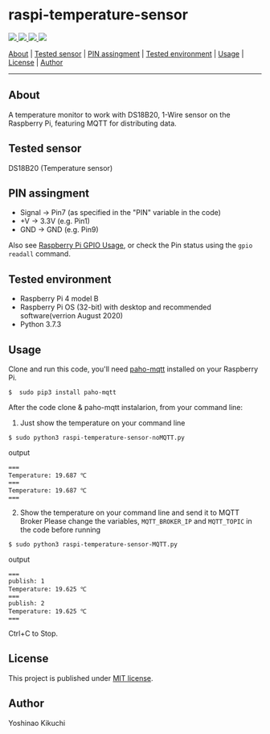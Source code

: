 # raspi-temperature-sensor

<p>
    <a href="https://github.com/kikuty/raspi-temperature-sensor/commits/master">
    <img src="https://img.shields.io/github/last-commit/kikuty/raspi-temperature-sensor.svg?style=flat-square&logo=github&logoColor=white">
    <a href="https://github.com/kikuty/raspi-temperature-sensor/issues">
    <img src="https://img.shields.io/github/issues-raw/kikuty/raspi-temperature-sensor.svg?style=flat-square&logo=github&logoColor=white">
    <a href="https://github.com/kikuty/raspi-temperature-sensorpulls">
    <img src="https://img.shields.io/github/issues-pr-raw/kikuty/raspi-temperature-sensor.svg?style=flat-square&logo=github&logoColor=white">
    <a href="https://github.com/kikuty/raspi-temperature-sensorpulls">
    <img src="https://img.shields.io/github/license/kikuty/raspi-temperature-sensor.svg?style=flat-square&logo=github&logoColor=white">
</p>

<p>
  <a href="#about">About</a> | 
  <a href="#tested-sensor">Tested sensor</a> | 
  <a href="#pin-assingment">PIN assingment</a> | 
  <a href="#tested-environment">Tested environment</a> | 
  <a href="#usage">Usage</a> | 
  <a href="#license">License</a> | 
  <a href="#author">Author</a> 
</p>

***
## About
A temperature monitor to work with DS18B20, 1-Wire sensor on the Raspberry Pi, featuring MQTT for distributing data.

## Tested sensor  
DS18B20 (Temperature sensor)  

## PIN assingment  
* Signal -> Pin7 (as specified in the "PIN" variable in the code)  
* +V -> 3.3V (e.g. Pin1)  
* GND -> GND  (e.g. Pin9)

Also see [Raspberry Pi GPIO Usage](https://www.raspberrypi.org/documentation/usage/gpio/),
or check the Pin status using the `gpio readall` command.

## Tested environment  
* Raspberry Pi 4 model B  
* Raspberry Pi OS (32-bit) with desktop and recommended software(verrion August 2020)  
* Python 3.7.3  

## Usage  
Clone and run this code, you'll need [paho-mqtt](https://pypi.org/project/paho-mqtt/) installed on your Raspberry Pi.

```
$  sudo pip3 install paho-mqtt
```

After the code clone & paho-mqtt instalarion, from your command line:
1. Just show the temperature on your command line
```
$ sudo python3 raspi-temperature-sensor-noMQTT.py
```  
output
```
===
Temperature: 19.687 ℃
===
Temperature: 19.687 ℃
===
```
2. Show the temperature on your command line and send it to MQTT Broker
Please change the variables, `MQTT_BROKER_IP` and `MQTT_TOPIC` in the code before running
```
$ sudo python3 raspi-temperature-sensor-MQTT.py
``` 
output
```
===
publish: 1
Temperature: 19.625 ℃
===
publish: 2
Temperature: 19.625 ℃
===
```

Ctrl+C to Stop.  

## License  
This project is published under [MIT license](https://en.wikipedia.org/wiki/MIT_License).  

## Author  
Yoshinao Kikuchi  
